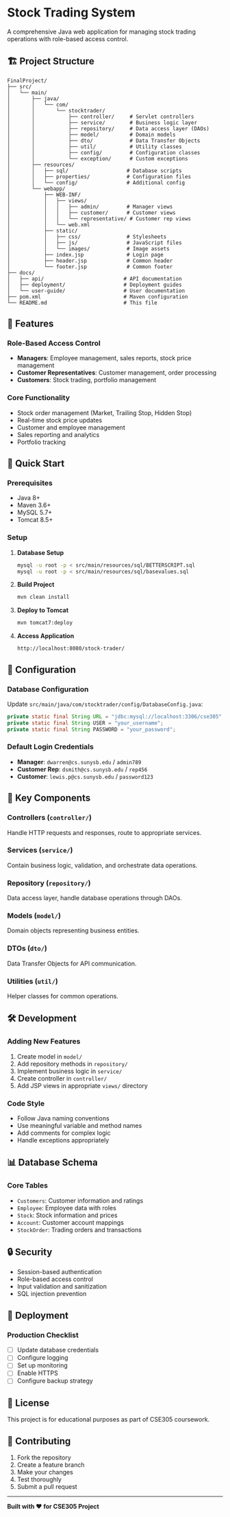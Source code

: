 # Stock Trading System

A comprehensive Java web application for managing stock trading operations with role-based access control.

## 🏗️ Project Structure

```
FinalProject/
├── src/
│   └── main/
│       ├── java/
│       │   └── com/
│       │       └── stocktrader/
│       │           ├── controller/     # Servlet controllers
│       │           ├── service/        # Business logic layer
│       │           ├── repository/     # Data access layer (DAOs)
│       │           ├── model/          # Domain models
│       │           ├── dto/            # Data Transfer Objects
│       │           ├── util/           # Utility classes
│       │           ├── config/         # Configuration classes
│       │           └── exception/      # Custom exceptions
│       ├── resources/
│       │   ├── sql/                   # Database scripts
│       │   ├── properties/            # Configuration files
│       │   └── config/                # Additional config
│       └── webapp/
│           ├── WEB-INF/
│           │   ├── views/
│           │   │   ├── admin/         # Manager views
│           │   │   ├── customer/      # Customer views
│           │   │   └── representative/ # Customer rep views
│           │   └── web.xml
│           ├── static/
│           │   ├── css/               # Stylesheets
│           │   ├── js/                # JavaScript files
│           │   └── images/            # Image assets
│           ├── index.jsp              # Login page
│           ├── header.jsp             # Common header
│           └── footer.jsp             # Common footer
├── docs/
│   ├── api/                          # API documentation
│   ├── deployment/                   # Deployment guides
│   └── user-guide/                   # User documentation
├── pom.xml                           # Maven configuration
└── README.md                         # This file
```

## 🎯 Features

### Role-Based Access Control
- **Managers**: Employee management, sales reports, stock price management
- **Customer Representatives**: Customer management, order processing
- **Customers**: Stock trading, portfolio management

### Core Functionality
- Stock order management (Market, Trailing Stop, Hidden Stop)
- Real-time stock price updates
- Customer and employee management
- Sales reporting and analytics
- Portfolio tracking

## 🚀 Quick Start

### Prerequisites
- Java 8+
- Maven 3.6+
- MySQL 5.7+
- Tomcat 8.5+

### Setup
1. **Database Setup**
   ```bash
   mysql -u root -p < src/main/resources/sql/BETTERSCRIPT.sql
   mysql -u root -p < src/main/resources/sql/basevalues.sql
   ```

2. **Build Project**
   ```bash
   mvn clean install
   ```

3. **Deploy to Tomcat**
   ```bash
   mvn tomcat7:deploy
   ```

4. **Access Application**
   ```
   http://localhost:8080/stock-trader/
   ```

## 🔧 Configuration

### Database Configuration
Update `src/main/java/com/stocktrader/config/DatabaseConfig.java`:
```java
private static final String URL = "jdbc:mysql://localhost:3306/cse305";
private static final String USER = "your_username";
private static final String PASSWORD = "your_password";
```

### Default Login Credentials
- **Manager**: `dwarren@cs.sunysb.edu` / `admin789`
- **Customer Rep**: `dsmith@cs.sunysb.edu` / `rep456`
- **Customer**: `lewis.p@cs.sunysb.edu` / `password123`

## 📁 Key Components

### Controllers (`controller/`)
Handle HTTP requests and responses, route to appropriate services.

### Services (`service/`)
Contain business logic, validation, and orchestrate data operations.

### Repository (`repository/`)
Data access layer, handle database operations through DAOs.

### Models (`model/`)
Domain objects representing business entities.

### DTOs (`dto/`)
Data Transfer Objects for API communication.

### Utilities (`util/`)
Helper classes for common operations.

## 🛠️ Development

### Adding New Features
1. Create model in `model/`
2. Add repository methods in `repository/`
3. Implement business logic in `service/`
4. Create controller in `controller/`
5. Add JSP views in appropriate `views/` directory

### Code Style
- Follow Java naming conventions
- Use meaningful variable and method names
- Add comments for complex logic
- Handle exceptions appropriately

## 📊 Database Schema

### Core Tables
- `Customers`: Customer information and ratings
- `Employee`: Employee data with roles
- `Stock`: Stock information and prices
- `Account`: Customer account mappings
- `StockOrder`: Trading orders and transactions

## 🔒 Security

- Session-based authentication
- Role-based access control
- Input validation and sanitization
- SQL injection prevention

## 🚀 Deployment

### Production Checklist
- [ ] Update database credentials
- [ ] Configure logging
- [ ] Set up monitoring
- [ ] Enable HTTPS
- [ ] Configure backup strategy

## 📝 License

This project is for educational purposes as part of CSE305 coursework.

## 🤝 Contributing

1. Fork the repository
2. Create a feature branch
3. Make your changes
4. Test thoroughly
5. Submit a pull request

---

**Built with ❤️ for CSE305 Project** 
